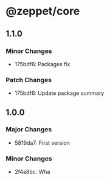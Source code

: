 # @zeppet/core

## 1.1.0

### Minor Changes

- 175bdf6: Packages fix

### Patch Changes

- 175bdf6: Update package summary

## 1.0.0

### Major Changes

- 5819da7: First version

### Minor Changes

- 2f4a8bc: Wha
